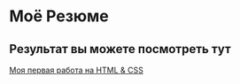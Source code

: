 # Моё Резюме

## Результат вы можете посмотреть тут



[Моя первая работа на HTML & CSS](https://da1myo23.github.io/resume/)
